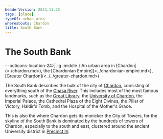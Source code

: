```yaml
---
headerVersion: 2023.11.25
tags: [place]
typeOf: urban area
whereabouts: Chardon
title: South Bank
---
```

# The South Bank
<div class="grid cards ext-narrow-margin ext-one-column" markdown>
-    :octicons-location-24:{ .lg .middle } An urban area in [Chardon](<./chardon.md>), the [Chardonian Empire](<../chardonian-empire.md>), [Greater Chardon](<../../greater-chardon.md>)  
</div>


The South Bank describes the bulk of the city of [Chardon](<./chardon.md>), consisting of everything south of the [Chasa River](<../../../major-rivers/chasa-nahadi-watershed/chasa.md>). This includes most of the most famous landmarks, such as the [Great Library](<./great-library.md>), the [University of Chardon](<./university-of-chardon.md>), the Imperial Palace, the Cathedral Plaza of the Eight Divines, the Pillar of Victory, Haldir's Tomb, and the Hospital of the Mother's Grace. 

This is also the where Chardon gets its monicker the City of Towers, for the skyline of the South Bank is dominated by the hundreds of towers of Chardon, especially to the south and east, clustered around the ancient University district in [Precinct IV](<./precinct-iv.md>). 